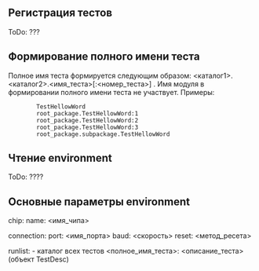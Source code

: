 Регистрация тестов
------------------

ToDo: ???


Формирование полного имени теста
--------------------------------

Полное имя теста формируется следующим образом: <каталог1>.<каталог2>.<имя_теста>[:<номер_теста>] . Имя модуля в формировании полного имени теста не участвует.
Примеры:
```
        TestHellowWord
        root_package.TestHellowWord:1
        root_package.TestHellowWord:2
        root_package.TestHellowWord:3
        root_package.subpackage.TestHellowWord
```


Чтение environment
------------------

ToDo: ????


Основные параметры environment
------------------------------

chip:
        name: <имя_чипа>

connection:
        port: <имя_порта>
        baud: <скорость>
        reset: <метод_ресета>

runlist:
        - каталог всех тестов <полное_имя_теста>: <описание_теста> (объект TestDesc)

